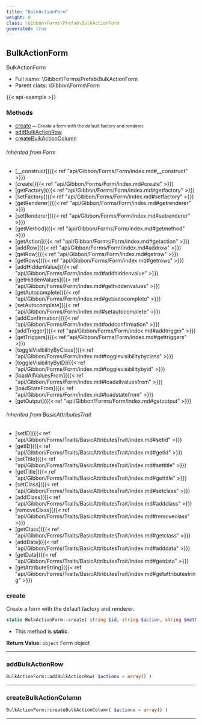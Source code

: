 ```yaml
---
title: "BulkActionForm"
weight: 0
class: \Gibbon\Forms\Prefab\BulkActionForm
generated: true
---
```


## BulkActionForm

BulkActionForm



* Full name: \Gibbon\Forms\Prefab\BulkActionForm
* Parent class: \Gibbon\Forms\Form

{{< api-example >}} 



### Methods

- [create](#create)<small> — Create a form with the default factory and renderer.</small>
- [addBulkActionRow](#addbulkactionrow)
- [createBulkActionColumn](#createbulkactioncolumn)




###### Inherited from Form
- [__construct]({{< ref "api/Gibbon/Forms/Form/index.md#__construct" >}})
- [create]({{< ref "api/Gibbon/Forms/Form/index.md#create" >}})
- [getFactory]({{< ref "api/Gibbon/Forms/Form/index.md#getfactory" >}})
- [setFactory]({{< ref "api/Gibbon/Forms/Form/index.md#setfactory" >}})
- [getRenderer]({{< ref "api/Gibbon/Forms/Form/index.md#getrenderer" >}})
- [setRenderer]({{< ref "api/Gibbon/Forms/Form/index.md#setrenderer" >}})
- [getMethod]({{< ref "api/Gibbon/Forms/Form/index.md#getmethod" >}})
- [getAction]({{< ref "api/Gibbon/Forms/Form/index.md#getaction" >}})
- [addRow]({{< ref "api/Gibbon/Forms/Form/index.md#addrow" >}})
- [getRow]({{< ref "api/Gibbon/Forms/Form/index.md#getrow" >}})
- [getRows]({{< ref "api/Gibbon/Forms/Form/index.md#getrows" >}})
- [addHiddenValue]({{< ref "api/Gibbon/Forms/Form/index.md#addhiddenvalue" >}})
- [getHiddenValues]({{< ref "api/Gibbon/Forms/Form/index.md#gethiddenvalues" >}})
- [getAutocomplete]({{< ref "api/Gibbon/Forms/Form/index.md#getautocomplete" >}})
- [setAutocomplete]({{< ref "api/Gibbon/Forms/Form/index.md#setautocomplete" >}})
- [addConfirmation]({{< ref "api/Gibbon/Forms/Form/index.md#addconfirmation" >}})
- [addTrigger]({{< ref "api/Gibbon/Forms/Form/index.md#addtrigger" >}})
- [getTriggers]({{< ref "api/Gibbon/Forms/Form/index.md#gettriggers" >}})
- [toggleVisibilityByClass]({{< ref "api/Gibbon/Forms/Form/index.md#togglevisibilitybyclass" >}})
- [toggleVisibilityByID]({{< ref "api/Gibbon/Forms/Form/index.md#togglevisibilitybyid" >}})
- [loadAllValuesFrom]({{< ref "api/Gibbon/Forms/Form/index.md#loadallvaluesfrom" >}})
- [loadStateFrom]({{< ref "api/Gibbon/Forms/Form/index.md#loadstatefrom" >}})
- [getOutput]({{< ref "api/Gibbon/Forms/Form/index.md#getoutput" >}})

###### Inherited from BasicAttributesTrait
- [setID]({{< ref "api/Gibbon/Forms/Traits/BasicAttributesTrait/index.md#setid" >}})
- [getID]({{< ref "api/Gibbon/Forms/Traits/BasicAttributesTrait/index.md#getid" >}})
- [setTitle]({{< ref "api/Gibbon/Forms/Traits/BasicAttributesTrait/index.md#settitle" >}})
- [getTitle]({{< ref "api/Gibbon/Forms/Traits/BasicAttributesTrait/index.md#gettitle" >}})
- [setClass]({{< ref "api/Gibbon/Forms/Traits/BasicAttributesTrait/index.md#setclass" >}})
- [addClass]({{< ref "api/Gibbon/Forms/Traits/BasicAttributesTrait/index.md#addclass" >}})
- [removeClass]({{< ref "api/Gibbon/Forms/Traits/BasicAttributesTrait/index.md#removeclass" >}})
- [getClass]({{< ref "api/Gibbon/Forms/Traits/BasicAttributesTrait/index.md#getclass" >}})
- [addData]({{< ref "api/Gibbon/Forms/Traits/BasicAttributesTrait/index.md#adddata" >}})
- [getData]({{< ref "api/Gibbon/Forms/Traits/BasicAttributesTrait/index.md#getdata" >}})
- [getAttributeString]({{< ref "api/Gibbon/Forms/Traits/BasicAttributesTrait/index.md#getattributestring" >}})



### create

Create a form with the default factory and renderer.

```php
static BulkActionForm::create( string $id, string $action, string $method = 'post', string $class = 'smallIntBorder fullWidth bulkActionForm' ): object
```



* This method is **static**.


**Return Value:**
`object`  Form object



---

### addBulkActionRow



```php
BulkActionForm::addBulkActionRow( $actions = array() )
```









---

### createBulkActionColumn



```php
BulkActionForm::createBulkActionColumn( $actions = array() )
```









---

